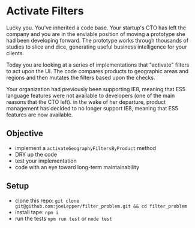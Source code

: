 Activate Filters
================

Lucky you. You've inherited a code base. Your startup's CTO has left the company and you are in the enviable position of moving a prototype she had been developing forward. The prototype works through thousands of studies to slice and dice, generating useful business intelligence for your clients.

Today you are looking at a series of implementations that "activate" filters to act upon the UI. The code compares products to geographic areas and regions and then mutates the filters based upon the checks.

Your organization had previously been supporting IE8, meaning that ES5 language features were not available to developers (one of the main reasons that the CTO left). in the wake of her departure, product management has decided to no longer support IE8, meaning that ES5 features are now available.


Objective
---------
- implement a `activateGeographyFiltersByProduct` method
- DRY up the code
- test your implementation
- code with an eye toward long-term maintainability

Setup
-----
- clone this repo: `git clone git@github.com:joeLepper/filter_problem.git && cd filter_problem`
- install tape: `npm i`
- run the tests `npm run test` or `node test`
